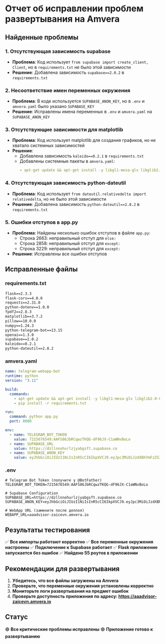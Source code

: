 # Отчет об исправлении проблем развертывания на Amvera

## Найденные проблемы

### 1. **Отсутствующая зависимость supabase**
- **Проблема**: Код использует `from supabase import create_client, Client`, но в `requirements.txt` не было этой зависимости
- **Решение**: Добавлена зависимость `supabase==2.0.2` в `requirements.txt`

### 2. **Несоответствие имен переменных окружения**
- **Проблема**: В коде используется `SUPABASE_ANON_KEY`, но в `.env` и `amvera.yaml` было указано `SUPABASE_KEY`
- **Решение**: Исправлены имена переменных в `.env` и `amvera.yaml` на `SUPABASE_ANON_KEY`

### 3. **Отсутствующие зависимости для matplotlib**
- **Проблема**: Код использует matplotlib для создания графиков, но не хватало системных зависимостей
- **Решение**: 
  - Добавлена зависимость `kaleido==0.2.1` в `requirements.txt`
  - Добавлены системные пакеты в `amvera.yaml`:
    ```yaml
    - apt-get update && apt-get install -y libgl1-mesa-glx libglib2.0-0 libsm6 libxext6 libxrender-dev libgomp1
    ```

### 4. **Отсутствующая зависимость python-dateutil**
- **Проблема**: Код использует `from dateutil.relativedelta import relativedelta`, но не было этой зависимости
- **Решение**: Добавлена зависимость `python-dateutil==2.8.2` в `requirements.txt`

### 5. **Ошибки отступов в app.py**
- **Проблема**: Найдены несколько ошибок отступов в файле `app.py`:
  - Строка 2663: неправильный отступ для `else:`
  - Строка 2858: неправильный отступ для `except:`
  - Строка 3229: неправильный отступ для `except:`
- **Решение**: Исправлены все ошибки отступов

## Исправленные файлы

### requirements.txt
```txt
flask==2.3.3
flask-cors==4.0.0
requests==2.31.0
python-dotenv==1.0.0
fpdf2==2.8.3
matplotlib==3.7.2
pillow==10.0.0
numpy==1.24.3
python-telegram-bot==13.15
openai==1.3.0
supabase==2.0.2
kaleido==0.2.1
python-dateutil==2.8.2
```

### amvera.yaml
```yaml
name: telegram-webapp-bot
runtime: python
version: "3.11"

build:
  commands:
    - apt-get update && apt-get install -y libgl1-mesa-glx libglib2.0-0 libsm6 libxext6 libxrender-dev libgomp1
    - pip install -r requirements.txt

run:
  command: python app.py
  port: 8080

env:
  - name: TELEGRAM_BOT_TOKEN
    value: 7215676549:AAFS86JbRCqwzTKQG-dF96JX-C1aWNvBoLo
  - name: SUPABASE_URL
    value: https://dzllnnohurlzjyabgsft.supabase.co
  - name: SUPABASE_ANON_KEY
    value: eyJhbGciOiJIUzI1NiIsInR5cCI6IkpXVCJ9.eyJpc3MiOiJzdXBhYmFzZSIsInJlZiI6ImR6bGxubm9odXJsemp5YWJnc2Z0Iiwicm9sZSI6ImFub24iLCJpYXQiOjE3NTA5NDgwMjcsImV4cCI6MjA2NjUyNDAyN30.sJCIeeIm0Ye1JbAdw5HzfAMe8QLgQomArK8yoppuevQ
```

### .env
```env
# Telegram Bot Token (получите у @BotFather)
TELEGRAM_BOT_TOKEN=7215676549:AAFS86JbRCqwzTKQG-dF96JX-C1aWNvBoLo

# Supabase Configuration
SUPABASE_URL=https://dzllnnohurlzjyabgsft.supabase.co
SUPABASE_ANON_KEY=eyJhbGciOiJIUzI1NiIsInR5cCI6IkpXVCJ9.eyJpc3MiOiJzdXBhYmFzZSIsInJlZiI6ImR6bGxubm9odXJsemp5YWJnc2Z0Iiwicm9sZSI6ImFub24iLCJpYXQiOjE3NTA5NDgwMjcsImV4cCI6MjA2NjUyNDAyN30.sJCIeeIm0Ye1JbAdw5HzfAMe8QLgQomArK8yoppuevQ

# WebApp URL (замените после деплоя)
WEBAPP_URL=aaadvisor-zaicevn.amvera.io
```

## Результаты тестирования

✅ **Все импорты работают корректно**
✅ **Все переменные окружения настроены**
✅ **Подключение к Supabase работает**
✅ **Flask приложение запускается без ошибок**
✅ **Найдено 55 роутов в приложении**

## Рекомендации для развертывания

1. **Убедитесь, что все файлы загружены на Amvera**
2. **Проверьте, что переменные окружения установлены корректно**
3. **Мониторьте логи развертывания на предмет ошибок**
4. **Проверьте доступность приложения по адресу: https://aaadvisor-zaicevn.amvera.io**

## Статус

🟢 **Все критические проблемы исправлены**
🟢 **Приложение готово к развертыванию**
